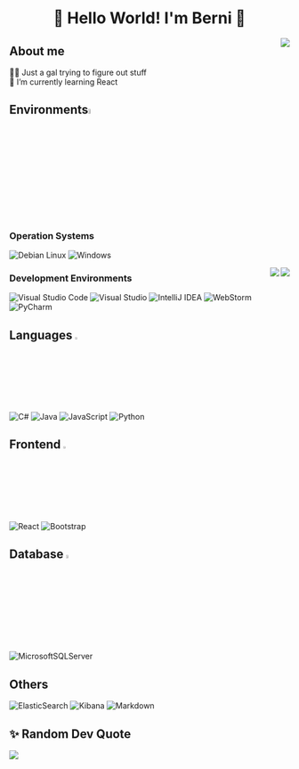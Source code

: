<h1 align="center">🌸 Hello World! I'm Berni 🌸</h1>
<img align="right" src="http://pa1.narvii.com/7135/492d8f89a9240948cfadcb7307a24a49fc93b301r1-460-330_00.gif">
<h2>About me</h2>
🕵️‍♀️ Just a gal trying to figure out stuff<br>
🌱 I’m currently learning React

<h2>Environments<img width="5%" src="https://www.debian.org/Pics/debian-logo-1024x576.png"/></h2>

<h3>Operation Systems</h3>

![Debian Linux](https://img.shields.io/badge/Linux%20Debian-282A36?style=for-the-badge&logo=Debian&logoColor=79DAFA) ![Windows](https://img.shields.io/badge/Windows-0078D6?style=for-the-badge&logo=windows&logoColor=white)

<img align="right" src="https://github-readme-stats.vercel.app/api?username=Bernuolli&theme=dark&hide_border=false&include_all_commits=true&count_private=false"/>
<img align="right" src="https://github-readme-streak-stats.herokuapp.com/?user=Bernuolli&theme=dark&hide_border=false"/>

<h3>Development Environments</h3>

![Visual Studio Code](https://img.shields.io/badge/Visual%20Studio%20Code-0078d7.svg?style=for-the-badge&logo=visual-studio-code&logoColor=white) ![Visual Studio](https://img.shields.io/badge/Visual%20Studio-5C2D91.svg?style=for-the-badge&logo=visual-studio&logoColor=white) ![IntelliJ IDEA](https://img.shields.io/badge/IntelliJIDEA-000000.svg?style=for-the-badge&logo=intellij-idea&logoColor=white) ![WebStorm](https://img.shields.io/badge/webstorm-143?style=for-the-badge&logo=webstorm&logoColor=white&color=black) ![PyCharm](https://img.shields.io/badge/pycharm-143?style=for-the-badge&logo=pycharm&logoColor=black&color=black&labelColor=green)

<h2>Languages <img width="3%" src="https://cdn-icons-png.flaticon.com/512/2748/2748829.png"/></h2>

![C#](https://img.shields.io/badge/c%23-%23239120.svg?style=for-the-badge&logo=c-sharp&logoColor=white) ![Java](https://img.shields.io/badge/java-%23ED8B00.svg?style=for-the-badge&logo=java&logoColor=white) ![JavaScript](https://img.shields.io/badge/javascript-%23323330.svg?style=for-the-badge&logo=javascript&logoColor=%23F7DF1E) ![Python](https://img.shields.io/badge/python-3670A0?style=for-the-badge&logo=python&logoColor=ffdd54)

<h2>Frontend <img width="3%" src="https://cdn-icons-png.flaticon.com/512/2620/2620735.png"></h2>

![React](https://img.shields.io/badge/react-%2320232a.svg?style=for-the-badge&logo=react&logoColor=%2361DAFB) ![Bootstrap](https://img.shields.io/badge/bootstrap-%23563D7C.svg?style=for-the-badge&logo=bootstrap&logoColor=white)

<h2>Database <img width="4%" src="https://bmtraders.com/images/Database/Database-4.gif"/></h2>

![MicrosoftSQLServer](https://img.shields.io/badge/Microsoft%20SQL%20Sever-CC2927?style=for-the-badge&logo=microsoft%20sql%20server&logoColor=white)

<h2>Others </h2>

![ElasticSearch](https://img.shields.io/badge/-ElasticSearch-005571?style=for-the-badge&logo=elasticsearch) ![Kibana](https://img.shields.io/badge/Kibana-005571?style=for-the-badge&logo=Kibana&logoColor=white) ![Markdown](https://img.shields.io/badge/markdown-%23000000.svg?style=for-the-badge&logo=markdown&logoColor=white)

<h2>✨ Random Dev Quote</h2>

<img src="https://quotes-github-readme.vercel.app/api?type=horizontal&theme=radical"/>
